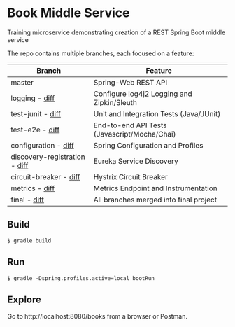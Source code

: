 # Book Middle Service

Training microservice demonstrating creation of a REST Spring Boot middle service

The repo contains multiple branches, each focused on a feature:

| Branch                                                                                                                        | Feature                                      |
| ----------------------------------------------------------------------------------------------------------------------------- | -------------------------------------------- |
| master                                                                                                                        | Spring-Web REST API                          |
| logging - [diff](https://github.com/mp-ebsco/platform.training.bookmiddle_copy/compare/logging)                               | Configure log4j2 Logging and Zipkin/Sleuth   | 
| test-junit - [diff](https://github.com/mp-ebsco/platform.training.bookmiddle_copy/compare/test-junit)                         | Unit and Integration Tests (Java/JUnit)      |
| test-e2e - [diff](https://github.com/mp-ebsco/platform.training.bookmiddle_copy/compare/test-e2e)                             | End-to-end API Tests (Javascript/Mocha/Chai) |
| configuration - [diff](https://github.com/mp-ebsco/platform.training.bookmiddle_copy/compare/configuration)                   | Spring Configuration and Profiles            |
| discovery-registration - [diff](https://github.com/mp-ebsco/platform.training.bookmiddle_copy/compare/discovery-registration) | Eureka Service Discovery                     |
| circuit-breaker - [diff](https://github.com/mp-ebsco/platform.training.bookmiddle_copy/compare/circuit-breaker)               | Hystrix Circuit Breaker                      |
| metrics - [diff](https://github.com/mp-ebsco/platform.training.bookmiddle_copy/compare/metrics)                               | Metrics Endpoint and Instrumentation         |
| final - [diff](https://github.com/mp-ebsco/platform.training.bookmiddle_copy/compare/final)                                   | All branches merged into final project       |

## Build

`$ gradle build`

## Run

`$ gradle -Dspring.profiles.active=local bootRun`

## Explore

Go to http://localhost:8080/books from a browser or Postman.
